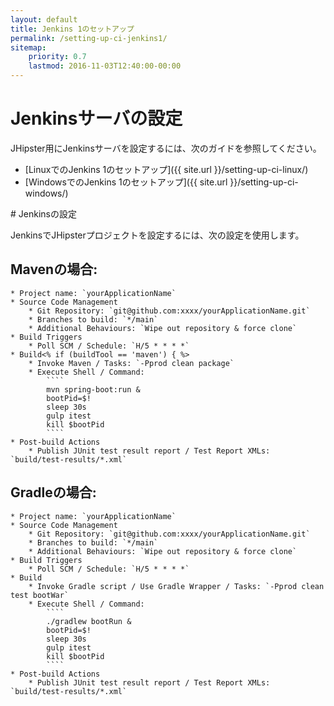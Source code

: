 ```yaml
---
layout: default
title: Jenkins 1のセットアップ
permalink: /setting-up-ci-jenkins1/
sitemap:
    priority: 0.7
    lastmod: 2016-11-03T12:40:00-00:00
---
```


# <i class="fa fa-wrench"></i> Jenkinsサーバの設定

JHipster用にJenkinsサーバを設定するには、次のガイドを参照してください。

- [LinuxでのJenkins 1のセットアップ]({{ site.url }}/setting-up-ci-linux/)
- [WindowsでのJenkins 1のセットアップ]({{ site.url }}/setting-up-ci-windows/)

#<i class="fa fa-sliders"></i> Jenkinsの設定

JenkinsでJHipsterプロジェクトを設定するには、次の設定を使用します。

## Mavenの場合:

```
* Project name: `yourApplicationName`
* Source Code Management
    * Git Repository: `git@github.com:xxxx/yourApplicationName.git`
    * Branches to build: `*/main`
    * Additional Behaviours: `Wipe out repository & force clone`
* Build Triggers
    * Poll SCM / Schedule: `H/5 * * * *`
* Build<% if (buildTool == 'maven') { %>
    * Invoke Maven / Tasks: `-Pprod clean package`
    * Execute Shell / Command:
        ````
        mvn spring-boot:run &
        bootPid=$!
        sleep 30s
        gulp itest
        kill $bootPid
        ````
* Post-build Actions
    * Publish JUnit test result report / Test Report XMLs: `build/test-results/*.xml`
```

## Gradleの場合:
```
* Project name: `yourApplicationName`
* Source Code Management
    * Git Repository: `git@github.com:xxxx/yourApplicationName.git`
    * Branches to build: `*/main`
    * Additional Behaviours: `Wipe out repository & force clone`
* Build Triggers
    * Poll SCM / Schedule: `H/5 * * * *`
* Build
    * Invoke Gradle script / Use Gradle Wrapper / Tasks: `-Pprod clean test bootWar`
    * Execute Shell / Command:
        ````
        ./gradlew bootRun &
        bootPid=$!
        sleep 30s
        gulp itest
        kill $bootPid
        ````
* Post-build Actions
    * Publish JUnit test result report / Test Report XMLs: `build/test-results/*.xml`
```

